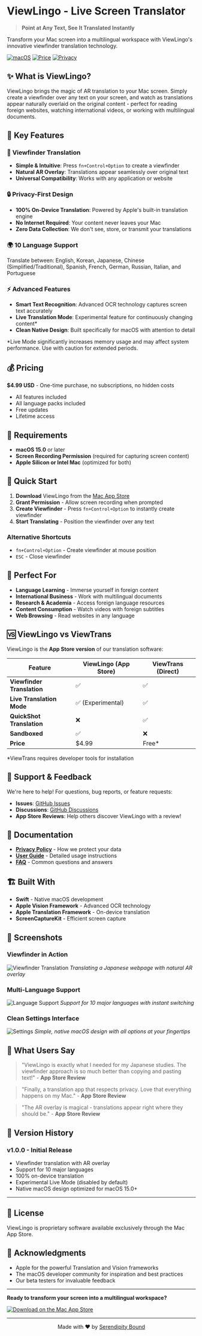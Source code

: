# ViewLingo - Live Screen Translator

> **Point at Any Text, See It Translated Instantly**

Transform your Mac screen into a multilingual workspace with ViewLingo's innovative viewfinder translation technology.

[![macOS](https://img.shields.io/badge/macOS-15.0+-blue)](https://www.apple.com/macos/)
[![Price](https://img.shields.io/badge/Price-$4.99-green)](https://apps.apple.com/app/viewlingo)
[![Privacy](https://img.shields.io/badge/Privacy-100%25%20On--Device-brightgreen)](https://puritysb.github.io/ViewLingo/privacy)

## ✨ What is ViewLingo?

ViewLingo brings the magic of AR translation to your Mac screen. Simply create a viewfinder over any text on your screen, and watch as translations appear naturally overlaid on the original content - perfect for reading foreign websites, watching international videos, or working with multilingual documents.

## 🚀 Key Features

### 🎯 **Viewfinder Translation**
- **Simple & Intuitive**: Press `fn+Control+Option` to create a viewfinder
- **Natural AR Overlay**: Translations appear seamlessly over original text
- **Universal Compatibility**: Works with any application or website

### 🔒 **Privacy-First Design**
- **100% On-Device Translation**: Powered by Apple's built-in translation engine
- **No Internet Required**: Your content never leaves your Mac
- **Zero Data Collection**: We don't see, store, or transmit your translations

### 🌍 **10 Language Support**
Translate between: English, Korean, Japanese, Chinese (Simplified/Traditional), Spanish, French, German, Russian, Italian, and Portuguese

### ⚡ **Advanced Features**
- **Smart Text Recognition**: Advanced OCR technology captures screen text accurately
- **Live Translation Mode**: Experimental feature for continuously changing content*
- **Clean Native Design**: Built specifically for macOS with attention to detail

*Live Mode significantly increases memory usage and may affect system performance. Use with caution for extended periods.

## 💰 Pricing

**$4.99 USD** - One-time purchase, no subscriptions, no hidden costs
- All features included
- All language packs included
- Free updates
- Lifetime access

## 🔧 Requirements

- **macOS 15.0** or later
- **Screen Recording Permission** (required for capturing screen content)
- **Apple Silicon or Intel Mac** (optimized for both)

## 🚀 Quick Start

1. **Download** ViewLingo from the [Mac App Store](https://apps.apple.com/app/viewlingo)
2. **Grant Permission** - Allow screen recording when prompted
3. **Create Viewfinder** - Press `fn+Control+Option` to instantly create viewfinder
4. **Start Translating** - Position the viewfinder over any text

### Alternative Shortcuts
- `fn+Control+Option` - Create viewfinder at mouse position
- `ESC` - Close viewfinder

## 📖 Perfect For

- **Language Learning** - Immerse yourself in foreign content
- **International Business** - Work with multilingual documents
- **Research & Academia** - Access foreign language resources
- **Content Consumption** - Watch videos with foreign subtitles
- **Web Browsing** - Read websites in any language

## 🆚 ViewLingo vs ViewTrans

ViewLingo is the **App Store version** of our translation software:

| Feature | ViewLingo (App Store) | ViewTrans (Direct) |
|---------|----------------------|-------------------|
| **Viewfinder Translation** | ✅ | ✅ |
| **Live Translation Mode** | ✅ (Experimental) | ✅ |
| **QuickShot Translation** | ❌ | ✅ |
| **Sandboxed** | ✅ | ❌ |
| **Price** | $4.99 | Free* |

*ViewTrans requires developer tools for installation

## 🤝 Support & Feedback

We're here to help! For questions, bug reports, or feature requests:

- **Issues**: [GitHub Issues](https://github.com/puritysb/ViewLingo/issues)
- **Discussions**: [GitHub Discussions](https://github.com/puritysb/ViewLingo/discussions)
- **App Store Reviews**: Help others discover ViewLingo with a review!

## 📄 Documentation

- **[Privacy Policy](https://puritysb.github.io/ViewLingo/privacy)** - How we protect your data
- **[User Guide](https://puritysb.github.io/ViewLingo/guide)** - Detailed usage instructions
- **[FAQ](https://puritysb.github.io/ViewLingo/faq)** - Common questions and answers

## 🏗️ Built With

- **Swift** - Native macOS development
- **Apple Vision Framework** - Advanced OCR technology
- **Apple Translation Framework** - On-device translation
- **ScreenCaptureKit** - Efficient screen capture

## 📸 Screenshots

### Viewfinder in Action
![Viewfinder Translation](screenshots/viewfinder-demo.png)
*Translating a Japanese webpage with natural AR overlay*

### Multi-Language Support
![Language Support](screenshots/languages.png)
*Support for 10 major languages with instant switching*

### Clean Settings Interface
![Settings](screenshots/settings.png)
*Simple, native macOS design with all options at your fingertips*

## 🎉 What Users Say

> "ViewLingo is exactly what I needed for my Japanese studies. The viewfinder approach is so much better than copying and pasting text!" - **App Store Review**

> "Finally, a translation app that respects privacy. Love that everything happens on my Mac." - **App Store Review**

> "The AR overlay is magical - translations appear right where they should be." - **App Store Review**

## 🔄 Version History

### v1.0.0 - Initial Release
- Viewfinder translation with AR overlay
- Support for 10 major languages
- 100% on-device translation
- Experimental Live Mode (disabled by default)
- Native macOS design optimized for macOS 15.0+

---

## 📝 License

ViewLingo is proprietary software available exclusively through the Mac App Store.

## 🙏 Acknowledgments

- Apple for the powerful Translation and Vision frameworks
- The macOS developer community for inspiration and best practices
- Our beta testers for invaluable feedback

---

**Ready to transform your screen into a multilingual workspace?**

[![Download on the Mac App Store](https://developer.apple.com/app-store/marketing/guidelines/images/badge-download-on-the-mac-app-store.svg)](https://apps.apple.com/app/viewlingo)

---
<p align="center">
  Made with ❤️ by <a href="https://github.com/puritysb">Serendipity Bound</a>
</p>